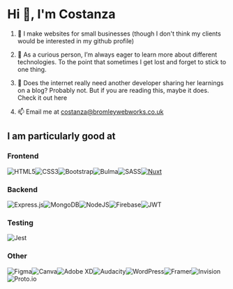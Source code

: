 # Hi 👋, I'm Costanza

1. 🔧 I make websites for small businesses (though I don't think my clients would be interested in my github profile)

2. 🌱 As a curious person, I’m always eager to learn more about different technologies. To the point that sometimes I get lost and forget to stick to one thing. 

3. 💬 Does the internet really need another developer sharing her learnings on a blog? Probably not. But if you are reading this, maybe it does. Check it out here 

4. 📫 Email me at costanza@bromleywebworks.co.uk

## I am particularly good at

### Frontend

![HTML5](https://img.shields.io/badge/html5-%23E34F26.svg?style=for-the-badge&logo=html5&logoColor=white)![CSS3](https://img.shields.io/badge/css3-%231572B6.svg?style=for-the-badge&logo=css3&logoColor=white)![Bootstrap](https://img.shields.io/badge/bootstrap-%238511FA.svg?style=for-the-badge&logo=bootstrap&logoColor=white)![Bulma](https://img.shields.io/badge/bulma-00D0B1?style=for-the-badge&logo=bulma&logoColor=white)![SASS](https://img.shields.io/badge/SASS-hotpink.svg?style=for-the-badge&logo=SASS&logoColor=white)[![Nuxt](https://img.shields.io/badge/Nuxt.js-00DC82?logo=nuxtdotjs&logoColor=fff)](https://img.shields.io/badge/nuxt.js-00DC82?style=for-the-badge&logo=nuxt.js&logoColor=white)
### Backend

![Express.js](https://img.shields.io/badge/express.js-%23404d59.svg?style=for-the-badge&logo=express&logoColor=%2361DAFB)![MongoDB](https://img.shields.io/badge/MongoDB-%234ea94b.svg?style=for-the-badge&logo=mongodb&logoColor=white)![NodeJS](https://img.shields.io/badge/node.js-6DA55F?style=for-the-badge&logo=node.js&logoColor=white)![Firebase](https://img.shields.io/badge/firebase-a08021?style=for-the-badge&logo=firebase&logoColor=ffcd34)![JWT](https://img.shields.io/badge/JWT-black?style=for-the-badge&logo=JSON%20web%20tokens)

### Testing

![Jest](https://img.shields.io/badge/-jest-%23C21325?style=for-the-badge&logo=jest&logoColor=white)

### Other

![Figma](https://img.shields.io/badge/figma-%23F24E1E.svg?style=for-the-badge&logo=figma&logoColor=white)![Canva](https://img.shields.io/badge/Canva-%2300C4CC.svg?style=for-the-badge&logo=Canva&logoColor=white)![Adobe XD](https://img.shields.io/badge/Adobe%20XD-470137?style=for-the-badge&logo=Adobe%20XD&logoColor=#FF61F6)![Audacity](https://img.shields.io/badge/Audacity-0000CC?style=for-the-badge&logo=audacity&logoColor=white)![WordPress](https://img.shields.io/badge/WordPress-%23117AC9.svg?style=for-the-badge&logo=WordPress&logoColor=white)![Framer](https://img.shields.io/badge/Framer-black?style=for-the-badge&logo=framer&logoColor=blue)![Invision](https://img.shields.io/badge/invision-FF3366?style=for-the-badge&logo=invision&logoColor=white)![Proto.io](https://img.shields.io/badge/Proto.io-161637?style=for-the-badge&logo=proto.io&logoColor=00e5ff)
